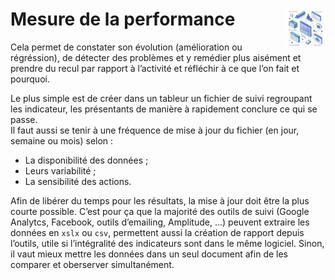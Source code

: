 # Mesure de la performance<a href="../../"><img src="../../../assets/atomicDs.png" alt="Data science" align="right" height="64px"></a>
Cela permet de constater son évolution (amélioration ou régréssion), de détecter des problèmes et y remédier plus aisément et prendre du recul par rapport à l’activité et réfléchir à ce que l’on fait et pourquoi.  

Le plus simple est de créer dans un tableur un fichier de suivi regroupant les indicateur, les présentants de manière à rapidement conclure ce qui se passe.  
Il faut aussi se tenir à une fréquence de mise à jour du fichier (en jour, semaine ou mois) selon :
* La disponibilité des données ;
* Leurs variabilité ;
* La sensibilité des actions.

Afin de libérer du temps pour les résultats, la mise à jour doit être la plus courte possible. C’est pour ça que la majorité des outils de suivi (Google Analytcs, Facebook, outils d’emailing, Amplitude, …) peuvent extraire les données en `xslx` ou `csv`, permettent aussi la création de rapport depuis l’outils, utile si l’intégralité des indicateurs sont dans le même logiciel. Sinon, il vaut mieux mettre les données dans un seul document afin de les comparer et oberserver simultanément.